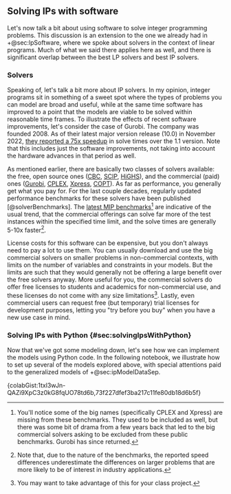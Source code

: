## Solving IPs with software

Let's now talk a bit about using software to solve integer programming problems. This discussion is an extension to the one we already had in +@sec:lpSoftware, where we spoke about solvers in the context of linear programs. Much of what we said there applies here as well, and there is significant overlap between the best LP solvers and best IP solvers.

### Solvers

Speaking of, let's talk a bit more about IP solvers. In my opinion, integer programs sit in something of a sweet spot where the types of problems you can model are broad and useful, while at the same time software has improved to a point that the models are viable to be solved within reasonable time frames. To illustrate the effects of recent software improvements, let's consider the case of Gurobi. The company was founded 2008. As of their latest major version release (10.0) in November 2022, [they reported a 75x speedup](https://www.gurobi.com/features/gurobi-optimizer-delivers-unmatched-performance/) in solve times over the 1.1 version. Note that this includes just the software improvements, not taking into account the hardware advances in that period as well.

As mentioned earlier, there are basically two classes of solvers available: the free, open source ones ([CBC](https://www.coin-or.org/), [SCIP](https://scipopt.org/), [HiGHS](https://highs.dev/)), and the commercial (paid) ones ([Gurobi](https://www.gurobi.com/), [CPLEX](https://www.ibm.com/products/ilog-cplex-optimization-studio/cplex-optimizer), [Xpress](https://www.fico.com/en/products/fico-xpress-optimization), [COPT](https://www.shanshu.ai/copt/)). As far as performance, you generally get what you pay for. For the last couple decades, regularly updated performance benchmarks for these solvers have been published [@solverBenchmarks]. The [latest MIP benchmarks](https://plato.asu.edu/ftp/milp.html)[^benchmarkDrama] are indicative of the usual trend, that the commercial offerings can solve far more of the test instances within the specified time limit, and the solve times are generally 5-10x faster[^benchmarksLargeProblems].

[^benchmarkDrama]: You'll notice some of the big names (specifically CPLEX and Xpress) are missing from these benchmarks. They used to be included as well, but there was some bit of drama from a few years back that led to the big commercial solvers asking to be excluded from these public benchmarks. Gurobi has since returned.

[^benchmarksLargeProblems]: Note that, due to the nature of the benchmarks, the reported speed differences underestimate the differences on larger problems that are more likely to be of interest in industry applications.

License costs for this software can be expensive, but you don't always need to pay a lot to use them. You can usually download and use the big commercial solvers on smaller problems in non-commercial contexts, with limits on the number of variables and constraints in your models. But the limits are such that they would generally not be offering a large benefit over the free solvers anyway. More useful for you, the commercial solvers do offer free licenses to students and academics for non-commercial use, and these licenses do not come with any size limitations[^academicLicenseClassProject]. Lastly, even commercial users can request free (but temporary) trial licenses for development purposes, letting you "try before you buy" when you have a new use case in mind. 

[^academicLicenseClassProject]: You may want to take advantage of this for your class project.

### Solving IPs with Python {#sec:solvingIpsWithPython}

Now that we've got some modeling down, let's see how we can implement the models using Python code. In the following notebook, we illustrate how to set up several of the models explored above, with special attentions paid to the generalized models of +@sec:ipModelDataSep.

{colabGist:1txl3wJn-QAZi9XpC3z0kG8fqUO78td6b,73f227dfef3ba217c11fe80db18d6b5f}